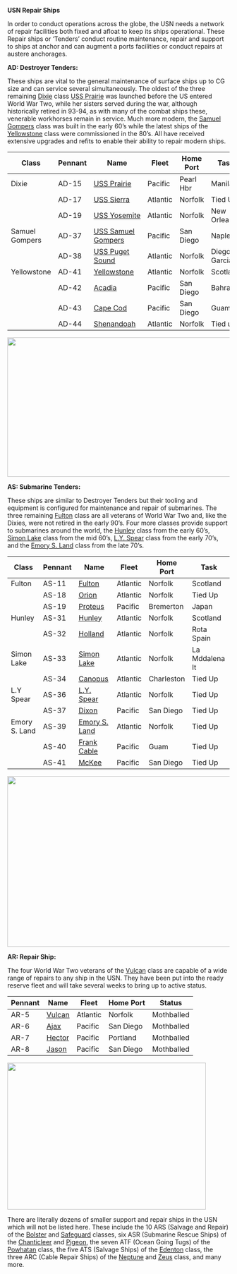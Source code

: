 **USN Repair Ships**

In order to conduct operations across the globe, the USN needs a network
of repair facilities both fixed and afloat to keep its ships
operational. These Repair ships or ‘Tenders’ conduct routine
maintenance, repair and support to ships at anchor and can augment a
ports facilities or conduct repairs at austere anchorages.

**AD: Destroyer Tenders:**

These ships are vital to the general maintenance of surface ships up to
CG size and can service several simultaneously. The oldest of the three
remaining
[Dixie](https://en.wikipedia.org/wiki/Dixie-class_destroyer_tender)
class [USS Prairie](https://en.wikipedia.org/wiki/USS_Prairie_(AD-15))
was launched before the US entered World War Two, while her sisters
served during the war, although historically retired in 93-94, as with
many of the combat ships these, venerable workhorses remain in service.
Much more modern, the [Samuel
Gompers](https://fas.org/man/dod-101/sys/ship/ad-37.htm) class was built
in the early 60’s while the latest ships of the
[Yellowstone](https://fas.org/man/dod-101/sys/ship/ad-41.htm) class were
commissioned in the 80’s. All have received extensive upgrades and
refits to enable their ability to repair modern ships.

| Class          | Pennant | Name                                                                                  | Fleet    | Home Port | Task         |
|----------------|---------|---------------------------------------------------------------------------------------|----------|-----------|--------------|
| Dixie          | AD-15   | [<u>USS Prairie</u>](https://en.wikipedia.org/wiki/USS_Prairie_(AD-15))               | Pacific  | Pearl Hbr | Manila       |
|                | AD-17   | [<u>USS Sierra</u>](https://en.wikipedia.org/wiki/USS_Sierra_(AD-18))                 | Atlantic | Norfolk   | Tied Up      |
|                | AD-19   | [<u>USS Yosemite</u>](https://en.wikipedia.org/wiki/USS_Yosemite_(AD-19))             | Atlantic | Norfolk   | New Orleans  |
| Samuel Gompers | AD-37   | [<u>USS Samuel Gompers</u>](https://en.wikipedia.org/wiki/USS_Samuel_Gompers_(AD-37)) | Pacific  | San Diego | Naples       |
|                | AD-38   | [<u>USS Puget Sound</u>](https://en.wikipedia.org/wiki/USS_Puget_Sound_(AD-38))       | Atlantic | Norfolk   | Diego Garcia |
| Yellowstone    | AD-41   | [<u>Yellowstone</u>](https://en.wikipedia.org/wiki/USS_Yellowstone_(AD-41))           | Atlantic | Norfolk   | Scotland     |
|                | AD-42   | [<u>Acadia</u>](https://en.wikipedia.org/wiki/USS_Acadia_(AD-42))                     | Pacific  | San Diego | Bahrain      |
|                | AD-43   | [<u>Cape Cod</u>](https://en.wikipedia.org/wiki/USS_Cape_Cod_(AD-43))                 | Pacific  | San Diego | Guam         |
|                | AD-44   | [<u>Shenandoah</u>](https://en.wikipedia.org/wiki/USS_Shenandoah_(AD-44))             | Atlantic | Norfolk   | Tied up      |

<img src="/assets\images\nato\us\navy\repair-ships\media\image1.jpg" style="width:6.1875in;height:3.28742in" />

**AS: Submarine Tenders:**

These ships are similar to Destroyer Tenders but their tooling and
equipment is configured for maintenance and repair of submarines. The
three remaining
[Fulton](https://en.wikipedia.org/wiki/Fulton-class_submarine_tender)
class are all veterans of World War Two and, like the Dixies, were not
retired in the early 90’s. Four more classes provide support to
submarines around the world, the
[Hunley](https://fas.org/nuke/guide/usa/slbm/as-31.htm) class from the
early 60’s, [Simon Lake](https://fas.org/nuke/guide/usa/slbm/as-31.htm)
class from the mid 60’s, [L.Y.
Spear](https://fas.org/man/dod-101/sys/ship/as-36.htm) class from the
early 70’s, and the [Emory S.
Land](https://navaltoday.com/2018/02/12/us-navys-sub-tenders-sail-on-into-the-2020s/)
class from the late 70’s.

| Class         | Pennant | Name                                                                            | Fleet    | Home Port  | Task           |
|---------------|---------|---------------------------------------------------------------------------------|----------|------------|----------------|
| Fulton        | AS-11   | [<u>Fulton</u>](https://en.wikipedia.org/wiki/USS_Fulton_(AS-11))               | Atlantic | Norfolk    | Scotland       |
|               | AS-18   | [<u>Orion</u>](https://en.wikipedia.org/wiki/USS_Orion_(AS-18))                 | Atlantic | Norfolk    | Tied Up        |
|               | AS-19   | [<u>Proteus</u>](https://en.wikipedia.org/wiki/USS_Proteus_(AS-19))             | Pacific  | Bremerton  | Japan          |
| Hunley        | AS-31   | [<u>Hunley</u>](https://en.wikipedia.org/wiki/USS_Hunley_(AS-31))               | Atlantic | Norfolk    | Scotland       |
|               | AS-32   | [<u>Holland</u>](https://en.wikipedia.org/wiki/USS_Holland_(AS-32))             | Atlantic | Norfolk    | Rota Spain     |
| Simon Lake    | AS-33   | [<u>Simon Lake</u>](https://en.wikipedia.org/wiki/USS_Simon_Lake)               | Atlantic | Norfolk    | La Mddalena It |
|               | AS-34   | [<u>Canopus</u>](https://en.wikipedia.org/wiki/USS_Canopus_(AS-34))             | Atlantic | Charleston | Tied Up        |
| L.Y Spear     | AS-36   | [<u>L.Y. Spear</u>](https://en.wikipedia.org/wiki/USS_L._Y._Spear_(AS-36))      | Atlantic | Norfolk    | Tied Up        |
|               | AS-37   | [<u>Dixon</u>](https://en.wikipedia.org/wiki/USS_Dixon_(AS-37))                 | Pacific  | San Diego  | Tied Up        |
| Emory S. Land | AS-39   | [<u>Emory S. Land</u>](https://en.wikipedia.org/wiki/USS_Emory_S._Land_(AS-39)) | Atlantic | Norfolk    | Tied Up        |
|               | AS-40   | [<u>Frank Cable</u>](https://en.wikipedia.org/wiki/USS_Frank_Cable_(AS-40))     | Pacific  | Guam       | Tied Up        |
|               | AS-41   | [<u>McKee</u>](https://en.wikipedia.org/wiki/USS_McKee_(AS-41))                 | Pacific  | San Diego  | Tied Up        |

<img src="/assets\images\nato\us\navy\repair-ships\media\image2.jpg" style="width:6.23485in;height:4.03125in" />

**AR: Repair Ship:**

The four World War Two veterans of the
[Vulcan](https://fas.org/man/dod-101/sys/ship/ar-5.htm) class are
capable of a wide range of repairs to any ship in the USN. They have
been put into the ready reserve fleet and will take several weeks to
bring up to active status.

| Pennant | Name                                                             | Fleet    | Home Port | Status     |
|---------|------------------------------------------------------------------|----------|-----------|------------|
| AR-5    | [<u>Vulcan</u>](https://en.wikipedia.org/wiki/USS_Vulcan_(AR-5)) | Atlantic | Norfolk   | Mothballed |
| AR-6    | [<u>Ajax</u>](https://en.wikipedia.org/wiki/USS_Ajax_(AR-6))     | Pacific  | San Diego | Mothballed |
| AR-7    | [<u>Hector</u>](https://en.wikipedia.org/wiki/USS_Hector_(AR-7)) | Pacific  | Portland  | Mothballed |
| AR-8    | [<u>Jason</u>](https://en.wikipedia.org/wiki/USS_Jason_(AR-8))   | Pacific  | San Diego | Mothballed |

<img src="/assets\images\nato\us\navy\repair-ships\media\image3.jpeg" style="width:4.6875in;height:3.4765in" />

There are literally dozens of smaller support and repair ships in the
USN which will not be listed here. These include the 10 ARS (Salvage and
Repair) of the
[Bolster](https://fas.org/man/dod-101/sys/ship/ars-38.htm) and
[Safeguard](https://fas.org/man/dod-101/sys/ship/ars-50.htm) classes,
six ASR (Submarine Rescue Ships) of the
[Chanticleer](https://fas.org/man/dod-101/sys/ship/asr-7.htm) and
[Pigeon](https://fas.org/man/dod-101/sys/ship/asr-21.htm), the seven ATF
(Ocean Going Tugs) of the
[Powhatan](https://fas.org/man/dod-101/sys/ship/tatf-166.htm) class, the
five ATS (Salvage Ships) of the
[Edenton](https://fas.org/man/dod-101/sys/ship/ats-1.htm) class, the
three ARC (Cable Repair Ships) of the
[Neptune](https://en.wikipedia.org/wiki/USNS_Neptune_(ARC-2)) and
[Zeus](https://en.wikipedia.org/wiki/USNS_Zeus_(T-ARC-7)) class, and
many more.
